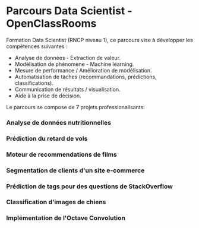 # Parcours Data Scientist - OpenClassRooms

Formation Data Scientist (RNCP niveau 1), ce parcours vise à développer les compétences suivantes :
* Analyse de données - Extraction de valeur.
* Modélisation de phénomène - Machine learning.
* Mesure de performance / Amélioration de modélisation.
* Automatisation de tâches (recommandations, prédictions, classifications).
* Communication de résultats / visualisation.
* Aide à la prise de décision.

Le parcours se compose de 7 projets professionalisants: 
### Analyse de données nutritionnelles

### Prédiction du retard de vols

### Moteur de recommendations de films

### Segmentation de clients d'un site e-commerce

### Prédiction de tags pour des questions de StackOverflow

### Classification d'images de chiens

### Implémentation de l'Octave Convolution
